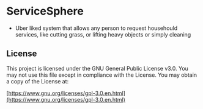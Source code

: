 # ServiceSphere

- Uber liked system that allows any person to request househould services, like cutting grass, or lifting heavy objects or simply cleaning

## License

This project is licensed under the GNU General Public License v3.0. You may not use this file except in compliance with the License. You may obtain a copy of the License at:

[https://www.gnu.org/licenses/gpl-3.0.en.html](https://www.gnu.org/licenses/gpl-3.0.en.html)
